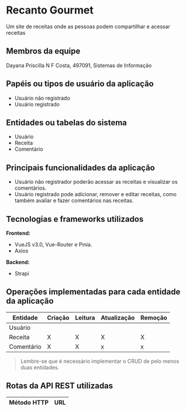 # Recanto Gourmet

Um site de receitas onde as pessoas podem compartilhar e acessar receitas

## Membros da equipe

Dayana Priscilla N F Costa, 497091, Sistemas de Informação

## Papéis ou tipos de usuário da aplicação

- Usuário não registrado
- Usuário registrado

## Entidades ou tabelas do sistema

- Usuário
- Receita
- Comentário

## Principais funcionalidades da aplicação

- Usuário não registrador poderão acessar as receitas e visualizar os comentários.
- Usuário registrado pode adicionar, remover e editar receitas, como também avaliar e fazer comentários nas receitas.


## Tecnologias e frameworks utilizados

**Frontend:**

- VueJS v3.0, Vue-Router e Pinia.
- Axios

**Backend:**

- Strapi


## Operações implementadas para cada entidade da aplicação


| Entidade| Criação | Leitura | Atualização | Remoção |
| --- | --- | --- | --- | --- |
| Usuário |  |  |  |  |
| Receita | X  | X |  X | X |
| Comentário | X |  X  | x | x |

> Lembre-se que é necessário implementar o CRUD de pelo menos duas entidades.

## Rotas da API REST utilizadas

| Método HTTP | URL |
| --- | --- |
